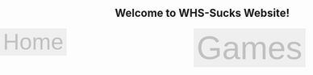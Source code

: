 ## Welcome to WHS-Sucks Website!

<div style="position: absolute; left: 0%; width: 100%; height: 10%; background-image: url('BarBackground.png'); background-repeat: repeat;">
  <button style="float: left; color: silver; border: none; background-image: url('BarBackground.png'); background-repeat: repeat; font-size: 45px;">Home</button>
  <button style="color: silver; border: none; background-image: url('BarBackground.png'); background-repeat: repeat; font-size: 65px; position: absolute; left: 40%;">Games</button>
</div>
